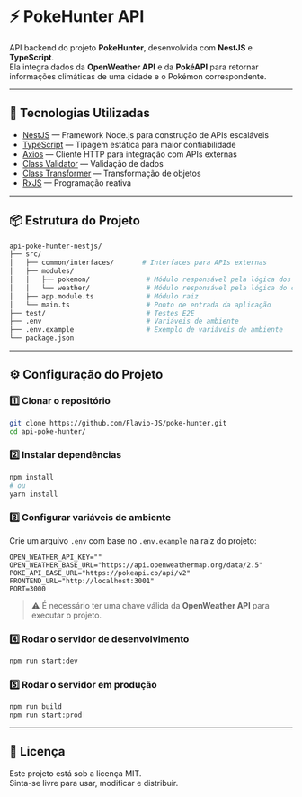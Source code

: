 # ⚡ PokeHunter API

API backend do projeto **PokeHunter**, desenvolvida com **NestJS** e **TypeScript**.  
Ela integra dados da **OpenWeather API** e da **PokéAPI** para retornar informações climáticas de uma cidade e o Pokémon correspondente.

---

## 🚀 Tecnologias Utilizadas

- [NestJS](https://nestjs.com/) — Framework Node.js para construção de APIs escaláveis
- [TypeScript](https://www.typescriptlang.org/) — Tipagem estática para maior confiabilidade
- [Axios](https://axios-http.com/) — Cliente HTTP para integração com APIs externas
- [Class Validator](https://github.com/typestack/class-validator) — Validação de dados
- [Class Transformer](https://github.com/typestack/class-transformer) — Transformação de objetos
- [RxJS](https://rxjs.dev/) — Programação reativa

---

## 📦 Estrutura do Projeto

```bash
api-poke-hunter-nestjs/
├── src/
│   ├── common/interfaces/       # Interfaces para APIs externas
│   ├── modules/
│   │   ├── pokemon/              # Módulo responsável pela lógica dos Pokémons
│   │   └── weather/              # Módulo responsável pela lógica do clima
│   ├── app.module.ts             # Módulo raiz
│   └── main.ts                   # Ponto de entrada da aplicação
├── test/                         # Testes E2E
├── .env                          # Variáveis de ambiente
├── .env.example                  # Exemplo de variáveis de ambiente
└── package.json
```

---

## ⚙️ Configuração do Projeto

### 1️⃣ Clonar o repositório
```bash
git clone https://github.com/Flavio-JS/poke-hunter.git
cd api-poke-hunter/
```

### 2️⃣ Instalar dependências
```bash
npm install
# ou
yarn install
```

### 3️⃣ Configurar variáveis de ambiente
Crie um arquivo `.env` com base no `.env.example` na raiz do projeto:
```env
OPEN_WEATHER_API_KEY=""
OPEN_WEATHER_BASE_URL="https://api.openweathermap.org/data/2.5"
POKE_API_BASE_URL="https://pokeapi.co/api/v2"
FRONTEND_URL="http://localhost:3001"
PORT=3000
```

> ⚠️ É necessário ter uma chave válida da **OpenWeather API** para executar o projeto.

### 4️⃣ Rodar o servidor de desenvolvimento
```bash
npm run start:dev
```

### 5️⃣ Rodar o servidor em produção
```bash
npm run build
npm run start:prod
```

---

## 📜 Licença
Este projeto está sob a licença MIT.  
Sinta-se livre para usar, modificar e distribuir.
